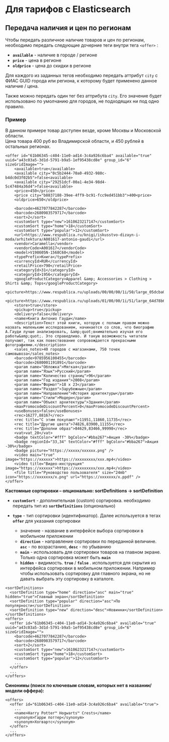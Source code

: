 # Для тарифов с Elasticsearch

## Передача наличия и цен по регионам

Чтобы передать различное наличие товаров и цен по регионам, необходимо передать следующие дочерние теги внутри тега `<offer>` :

* **`available`** - наличие в городе / регионе
* **`price`** - цена в регионе
* **`oldprice`** - цена до скидки в регионе

Для каждого из заданных тегов необходимо передать аттрибут `city` с ФИАС GUID города или региона, к которому будет применено данное наличие / цена.

Также можно передать один тег без аттрибута `city`. Его значение будет использовано по умолчанию для городов, не подходящих ни под одно правило.

### Пример

В данном примере товар доступен везде, кроме Москвы и Московской области.  
Цена товара 400 руб во Владимирской области, и 450 рублей в остальных регионах.

```markup
<offer id="61b06345-c404-11e0-ad14-3c4a926c6ba4" available="true" uuid="a43c03a5-3d1d-5791-b9a5-1ef95438cd8e" group_id="6" sizeGridImage="">
    <available>true</available>
    <available city="0c5b2444-70a0-4932-980c-b4dc0d3f02b5">false<available>
    <available city="29251dcf-00a1-4e34-98d4-5c47484a36d4">false<available>
    <price>450</price>
    <price city="b8837188-39ee-4ff9-bc91-fcc9ed451bb3">400<price>
    <oldprice>650</oldprice>
    
    <barcode>4627077842287</barcode>
    <barcode>2680983579717</barcode>
    <sort>2</sort>
    <customSort type="new">1610623217147</customSort>
    <customSort type="home">18</customSort>
    <customSort type="popular">12</customSort>
    <url>https://www.respublica.ru/knigi/iskusstvo-dizayn-i-moda/arhitektura/A001617-antonio-gaudi</url>
    <vendor>Caramella</vendor>
    <vendorCode>A001617</vendorCode>
    <model>V198605N-1568C68</model>
    <typePrefix>Книга</typePrefix>
    <currencyId>RUR</currencyId>
    <retailPrice>790</retailPrice>
    <categoryId>31</categoryId>
    <categoryId>1956</categoryId>
    <googleProductCategory>Apparel &amp; Accessories > Clothing > Shirts &amp; Tops</googleProductCategory>
    <picture>https://www.respublica.ru/uploads/00/00/00/1i/50/large_05dcba0a72595c8e.jpg</picture>
    <picture>https://www.respublica.ru/uploads/01/00/00/1i/51/large_64d78b626ef2e2c9.jpg</picture>
    <store>true</store>
    <pickup>true</pickup>
    <delivery>false</delivery>
    <name>Книга Антонио Гауди</name>
    <description>Текст этой книги, которую с полным правом можно назвать маленьким исследованием, начинается со слов, что биографию А.Гауди лучше анализировать, &amp;quot;внимательно изучая его работы&amp;quot;. Это справедливо. И такую возможность читатели получают, так как повествование сопровождается прекрасными фотографиями.</description>
    <sales_notes>40 городов с магазинами, 750 точек самовывоза</sales_notes>
    <barcode>9785956100455</barcode>
    <barcode>2680001191891</barcode>
    <param name="Обложка">Мягкая</param>
    <param name="Язык">Русский</param>
    <param name="Количество страниц">96</param>
    <param name="Год издания">2008</param>
    <param name="Формат">18 х 23</param>
    <param name="Раздел">Зарубежные</param>
    <param name="Направление">История архитектуры</param>
    <param name="Стили">Модерн</param>
    <param name="Объект архитектуры">Здания</param>
    <maxPromocodeDiscountPercent>0</maxPromocodeDiscountPercent>
    <useBonuses>false</useBonuses>
    <rec>16277,88167</rec>
    <rec title="С этим покупают">11951,11860,11735</rec>
    <rec title="Другие цвета">74826,83900,11155</rec>
    <rec title="Дополни образ">84629,83466,99998</rec>
    <vat>vat_20</vat>
    <badge textColor="#fff" bgColor="#bba267">Акция -30%</badge>
    <badge regionId="33,34" textColor="#fff" bgColor="#bba267">Акция -30%</badge>
    <badge picture="https://xxxxx/xxxxxx.png" />
    <video main="true" image="https://xxxxxx">https://xxxxxxxxx/xxx.mp4</video>
    <video title="Видео-инструкция" image="https://xxxxxx">https://xxxxxxxxx/xxx.mp4</video>
    <file title="Руководство пользователя" size="24mb" icon="https://xxxxxxx/x.png" url="https://xxxxxxx/x.ppdf" />
</offer>
```



**Кастомные сортировки – опционально: sortDefinitions -&gt; sortDefinition** 

* **`customSort`** - дополнительная \(custom\) сортировка. необходимо передать тип из **`sortDefinitions`** \(опционально\)
* **`type`** - тип сортировки \(идентификатор\). Далее используется в тегах **`offer`** для указания сортировки

  * значение - название в интерфейсе выбора сортировки в мобильном приложении
  * **`direction`** - направление сортировки по переданной величине. **`asc`** - по возрастанию, **`desc`** - по убыванию
  * **`main`** - использовать для сортировки товаров на главном экране. Только одна сортировка может быть **`main`** 
  * **`hidden`** - видимость. **`true`** / **`false`** . используется для скрытия из интерфейса сортировки в мобильном приложении. Например чтобы использовать сортировку для главного экрана, но не давать выбрать эту сортировку в каталоге.

```markup
<sortDefinitions>
  <sortDefinition type="home" direction="asc" main="true" hidden="true">Главный экран</sortDefinition>
  <sortDefinition type="popular" direction="asc">По популярности</sortDefinition>
  <sortDefinition type="new" direction="desc">Новинки</sortDefinition>
</sortDefinitions>
<offers>
  <offer id="61b06345-c404-11e0-ad14-3c4a926c6ba4" available="true" uuid="a43c03a5-3d1d-5791-b9a5-1ef95438cd8e" group_id="6" sizeGridImage="">
    <barcode>4627077842287</barcode>
    <barcode>2680983579717</barcode>
    <sort>2</sort>
    <customSort type="new">1610623217147</customSort>
    <customSort type="home">18</customSort>
    <customSort type="popular">12</customSort>
    ...
  </offer>
  ...     
</offers>
```

**Синонимы \(поиск по ключевым словам, которых нет в названии/модели оффера\):**

```markup
<offers>
  <offer id="61b06345-c404-11e0-ad14-3c4a926c6ba4" available="true">
    ...
    <name>Harry Potter™ Hogwarts™ Crests</name>
    <synonym>Гарри поттер</synonym>
    <synonym>Хогвартс</synonym>
  </offer>
  ...     
</offers>
```

